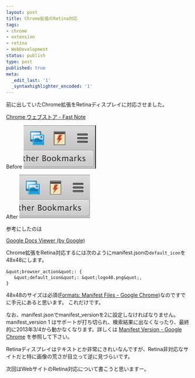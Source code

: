 ```yaml
---
layout: post
title: Chrome拡張のRetina対応
tags:
- chrome
- extension
- retina
- WebDevelopment
status: publish
type: post
published: true
meta:
  _edit_last: '1'
  _syntaxhighlighter_encoded: '1'
---
```

前に出していたChrome拡張をRetinaディスプレイに対応させました。

<a href="https://chrome.google.com/webstore/detail/fast-note/jehbplmdjbmcbbdlghcphdhfakcgaiaj" target="_blank">Chrome ウェブストア - Fast Note</a>


Before
<img src="/images/2012/11/Screen-Shot-2012-11-12-at-10.01.47-PM.png" alt="" title="Screen Shot 2012-11-12 at 10.01.47 PM" width="198" height="118" class="thumbnail alignnone size-full wp-image-337" />

After
<img src="/images/2012/11/Screen-Shot-2012-11-12-at-10.02.21-PM.png" alt="" title="Screen Shot 2012-11-12 at 10.02.21 PM" width="194" height="120" class="thumbnail alignnone size-full wp-image-338" />



参考にしたのは

<a href="https://chrome.google.com/webstore/detail/google-docs-viewer-by-goo/kkjmcfdcdbbkdacicmpokoddagejpknh" target="_blank">Google Docs Viewer (by Google)</a>


Chrome拡張をRetina対応するには次のようにmanifest.jsonの<code>default_icon</code>を48x48にします。

```
&quot;browser_action&quot;: {
   &quot;default_icon&quot;: &quot;logo48.png&quot;,
}
```

48x48のサイズは必須(<a href="http://developer.chrome.com/extensions/manifest.html#icons" target="_blank">Formats: Manifest Files - Google Chrome</a>)なのですでに手元にあると思います。
これだけです。

なお、manifest.jsonでmanifest_versionを2に設定しなければなりません。manifest_version 1 はサポートが打ち切られ、検索結果に出なくなったり、最終的に2013年3/4から動かなくなります。詳しくは <a href="http://developer.chrome.com/extensions/manifestVersion.html" target="_blank">Manifest Version - Google Chrome</a> を参照して下さい。

Retinaディスプレイはテキストとか非常にきれいなんですが、Retina非対応なサイトだと特に画像の荒さが目立って逆に見づらいです。

次回はWebサイトのRetina対応について書こうと思いますー。
